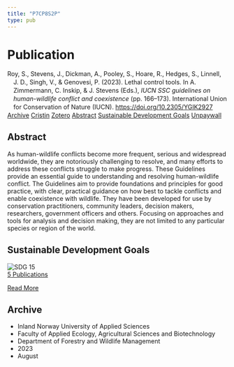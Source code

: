 ```yaml
---
title: "P7CP8S2P"
type: pub
---
```

<h1>Publication</h1>
<article id="csl-bib-container-P7CP8S2P" class="csl-bib-container">
  <div class="csl-bib-body" style="line-height: 1.35; padding-left: 1em; text-indent:-1em;">
  <div class="csl-entry">Roy, S., Stevens, J., Dickman, A., Pooley, S., Hoare, R., Hedges, S., Linnell, J. D., Singh, V., &amp; Genovesi, P. (2023). Lethal control tools. In A. Zimmermann, C. Inskip, &amp; J. Stevens (Eds.), <i>IUCN SSC guidelines on human-wildlife conflict and coexistence</i> (pp. 166&#x2013;173). International Union for Conservation of Nature (IUCN). <a href="https://doi.org/10.2305/YGIK2927">https://doi.org/10.2305/YGIK2927</a></div>
</div>
  <div class="csl-bib-buttons">
    <a href="#taxonomy-article-P7CP8S2P" class="csl-bib-button">Archive</a>
    <a href="https://app.cristin.no/results/show.jsf?id=2169055" alt="Cristin URL" class="csl-bib-button">Cristin</a>
    <a href="http://zotero.org/groups/5402882/items/P7CP8S2P" alt="Zotero URL" class="csl-bib-button">Zotero</a>
    <a href="#abstract-article-P7CP8S2P" class="csl-bib-button">Abstract</a>
    <a href="#sdg-article-P7CP8S2P" class="csl-bib-button">Sustainable Development Goals</a>
    <a href="https://portals.iucn.org/library/sites/library/files/documents/2023-009-En.pdf" class="csl-bib-button">Unpaywall</a>
  </div>
  <div id="csl-bib-meta-container-P7CP8S2P"></div>
</article>
<div id="csl-bib-meta-P7CP8S2P" class="csl-bib-meta">
  <article id="abstract-article-P7CP8S2P" class="abstract-article">
    <h1>Abstract</h1>
    As human-wildlife conflicts become more frequent, serious and widespread worldwide, they are notoriously challenging to resolve, and many efforts to address these conflicts struggle to make progress. These Guidelines provide an essential guide to understanding and resolving human-wildlife conflict. The Guidelines aim to provide foundations and principles for good practice, with clear, practical guidance on how best to tackle conflicts and enable coexistence with wildlife. They have been developed for use by conservation practitioners, community leaders, decision makers, researchers, government officers and others. Focusing on approaches and tools for analysis and decision making, they are not limited to any particular species or region of the world.
  </article>
  <article id="sdg-article-P7CP8S2P" class="sdg-article">
    <h1>Sustainable Development Goals</h1>
    <div class="sdg-container"><div id="sdg15" class="sdg"> <img src="{{< params subfolder >}}images/sdg/sdg15_en.png" class="image" alt="SDG 15"> <div class="sdg-overlay"> <a href="{{< params subfolder >}}en/archive/?sdg=15#archive" class="sdg-publication-count"><span>5</span> Publications</a> <p><a href="https://sdgs.un.org/goals/goal15" class="sdg-read-more">Read More</a></p> </div> </div></div>
  </article>
  <article id="taxonomy-article-P7CP8S2P" class="taxonomy-article">
    <h1>Archive</h1>
    <ul>
      <li>Inland Norway University of Applied Sciences</li>
      <li>Faculty of Applied Ecology, Agricultural Sciences and Biotechnology</li>
      <li>Department of Forestry and Wildlife Management</li>
      <li>2023</li>
      <li>August</li>
    </ul>
  </article>
</div>
